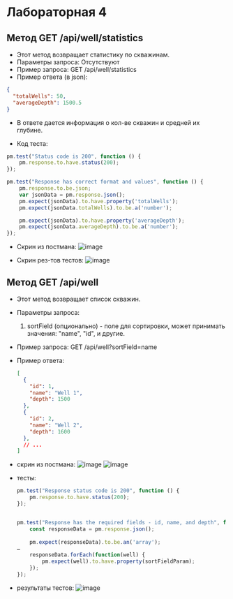 # Лабораторная 4

## Метод GET /api/well/statistics
- Этот метод возвращает статистику по скважинам.
- Параметры запроса: Отсутствуют
- Пример запроса: GET /api/well/statistics
- Пример ответа (в json):
```json
{
  "totalWells": 50,
  "averageDepth": 1500.5
}
```

- В ответе дается информация о кол-ве скважин и средней их глубине.

- Код теста:
```javascript
pm.test("Status code is 200", function () {
    pm.response.to.have.status(200);
});

pm.test("Response has correct format and values", function () {
    pm.response.to.be.json;
    var jsonData = pm.response.json();
    pm.expect(jsonData).to.have.property('totalWells');
    pm.expect(jsonData.totalWells).to.be.a('number');

    pm.expect(jsonData).to.have.property('averageDepth');
    pm.expect(jsonData.averageDepth).to.be.a('number');
});
```
- Скрин из постмана:
  ![image](https://github.com/Olezha228/PAPS.LABA_1/assets/87082100/5a0159a2-fadf-44dd-b624-bee01b36916d)

- Скрин рез-тов тестов:
  ![image](https://github.com/Olezha228/PAPS.LABA_1/assets/87082100/dc1229bd-c15f-4be6-b276-a76823f18cb8)

## Метод GET /api/well
- Этот метод возвращает список скважин.

- Параметры запроса:
  1. sortField (опционально) - поле для сортировки, может принимать значения: "name", "id", и другие.
  
- Пример запроса: GET /api/well?sortField=name
- Пример ответа:
  ```json
  [
    {
      "id": 1,
      "name": "Well 1",
      "depth": 1500
    },
    {
      "id": 2,
      "name": "Well 2",
      "depth": 1600
    },
    // ...
  ]
  ```
- скрин из постмана:
  ![image](https://github.com/Olezha228/PAPS.LABA_1/assets/87082100/17513bf7-f74d-4bb6-a4a1-9100ea5dd3de)
  ![image](https://github.com/Olezha228/PAPS.LABA_1/assets/87082100/9548d36a-1a21-44e9-9ee4-85f3baf65929)

- тесты:
  ```javascript
  pm.test("Response status code is 200", function () {
      pm.response.to.have.status(200);
  });
  
  
  pm.test("Response has the required fields - id, name, and depth", function () {
      const responseData = pm.response.json();
      
      pm.expect(responseData).to.be.an('array');
  …    
      responseData.forEach(function(well) {
          pm.expect(well).to.have.property(sortFieldParam);
      });
  });
  ```
- результаты тестов:
  ![image](https://github.com/Olezha228/PAPS.LABA_1/assets/87082100/5d51eeb8-643e-4ff6-9876-fbb5200a370e)



